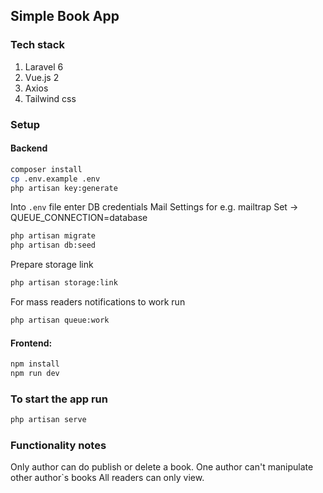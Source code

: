 ## Simple Book App

### Tech stack

1. Laravel 6
2. Vue.js 2
3. Axios
3. Tailwind css

### Setup

#### Backend
```bash
composer install
cp .env.example .env
php artisan key:generate
```
Into ```.env``` file enter
DB credentials
Mail Settings for e.g. mailtrap
Set -> QUEUE_CONNECTION=database

```bash
php artisan migrate
php artisan db:seed
```

Prepare storage link
```bash
php artisan storage:link
```

For mass readers notifications to work run
```bash
php artisan queue:work
```

#### Frontend:
```bash
npm install
npm run dev
```

### To start the app run
```bash
php artisan serve
```

### Functionality notes
Only author can do publish or delete a book.
One author can't manipulate other author`s books
All readers can only view.
